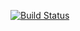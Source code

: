 [![Build Status](https://travis-ci.org/mipt-cs/course-site-python3.svg?branch=master)](https://travis-ci.org/mipt-cs/course-site-python3)
